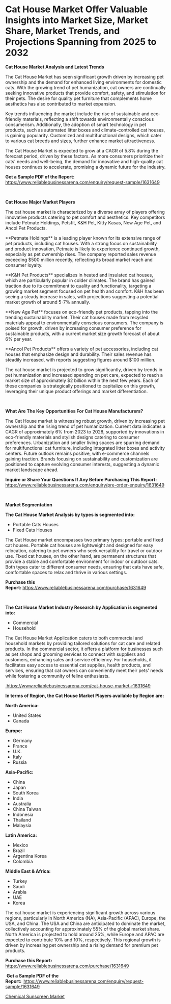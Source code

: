 <p><h1>Cat House Market Offer Valuable Insights into Market Size, Market Share, Market Trends, and Projections Spanning from 2025 to 2032</h1></p><p><strong>Cat House Market Analysis and Latest Trends</strong></p>
<p><p>The Cat House Market has seen significant growth driven by increasing pet ownership and the demand for enhanced living environments for domestic cats. With the growing trend of pet humanization, cat owners are continually seeking innovative products that provide comfort, safety, and stimulation for their pets. The desire for quality pet furniture that complements home aesthetics has also contributed to market expansion.</p><p>Key trends influencing the market include the rise of sustainable and eco-friendly materials, reflecting a shift towards environmentally conscious consumerism. Additionally, the adoption of smart technology in pet products, such as automated litter boxes and climate-controlled cat houses, is gaining popularity. Customized and multifunctional designs, which cater to various cat breeds and sizes, further enhance market attractiveness.</p><p>The Cat House Market is expected to grow at a CAGR of 5.8% during the forecast period, driven by these factors. As more consumers prioritize their cats' needs and well-being, the demand for innovative and high-quality cat houses continues to accelerate, promising a dynamic future for the industry.</p></p>
<p><strong>Get a Sample PDF of the Report:&nbsp;</strong> <a href="https://www.reliablebusinessarena.com/enquiry/request-sample/1631649?utm_campaign=2107&utm_medium=2&utm_source=Github&utm_content=ia&utm_term=08022025&utm_id=cat-house">https://www.reliablebusinessarena.com/enquiry/request-sample/1631649</a></p>
<p>&nbsp;</p>
<p><strong>Cat House Major Market Players</strong></p>
<p><p>The cat house market is characterized by a diverse array of players offering innovative products catering to pet comfort and aesthetics. Key competitors include Petmate Holdings, Petsfit, K&H Pet, Kitty Kasas, New Age Pet, and Ancol Pet Products. </p><p>**Petmate Holdings** is a leading player known for its extensive range of pet products, including cat houses. With a strong focus on sustainability and product innovation, Petmate is likely to experience continued growth, especially as pet ownership rises. The company reported sales revenue exceeding $500 million recently, reflecting its broad market reach and consumer loyalty.</p><p>**K&H Pet Products** specializes in heated and insulated cat houses, which are particularly popular in colder climates. The brand has gained traction due to its commitment to quality and functionality, targeting a growing market segment focused on pet health and comfort. K&H has been seeing a steady increase in sales, with projections suggesting a potential market growth of around 5-7% annually.</p><p>**New Age Pet** focuses on eco-friendly pet products, tapping into the trending sustainability market. Their cat houses made from recycled materials appeal to environmentally conscious consumers. The company is poised for growth, driven by increasing consumer preference for sustainable products, with a current market size growth forecast of about 6% per year.</p><p>**Ancol Pet Products** offers a variety of pet accessories, including cat houses that emphasize design and durability. Their sales revenue has steadily increased, with reports suggesting figures around $100 million. </p><p>The cat house market is projected to grow significantly, driven by trends in pet humanization and increased spending on pet care, expected to reach a market size of approximately $2 billion within the next few years. Each of these companies is strategically positioned to capitalize on this growth, leveraging their unique product offerings and market differentiation.</p></p>
<p>&nbsp;</p>
<p><strong>What Are The Key Opportunities For Cat House Manufacturers?</strong></p>
<p><p>The Cat House market is witnessing robust growth, driven by increasing pet ownership and the rising trend of pet humanization. Current data indicates a CAGR of approximately 6% from 2023 to 2028, supported by innovations in eco-friendly materials and stylish designs catering to consumer preferences. Urbanization and smaller living spaces are spurring demand for multifunctional cat furniture, including integrated litter boxes and activity centers. Future outlook remains positive, with e-commerce channels gaining traction. Brands focusing on sustainability and customization are positioned to capture evolving consumer interests, suggesting a dynamic market landscape ahead.</p></p>
<p><strong>Inquire or Share Your Questions If Any Before Purchasing This Report:</strong> <a href="https://www.reliablebusinessarena.com/enquiry/pre-order-enquiry/1631649?utm_campaign=2107&utm_medium=2&utm_source=Github&utm_content=ia&utm_term=08022025&utm_id=cat-house">https://www.reliablebusinessarena.com/enquiry/pre-order-enquiry/1631649</a></p>
<p>&nbsp;</p>
<p><strong>Market Segmentation</strong></p>
<p><strong>The Cat House Market Analysis by types is segmented into:</strong></p>
<p><ul><li>Portable Cats Houses</li><li>Fixed Cats Houses</li></ul></p>
<p><p>The Cat House market encompasses two primary types: portable and fixed cat houses. Portable cat houses are lightweight and designed for easy relocation, catering to pet owners who seek versatility for travel or outdoor use. Fixed cat houses, on the other hand, are permanent structures that provide a stable and comfortable environment for indoor or outdoor cats. Both types cater to different consumer needs, ensuring that cats have safe, comfortable spaces to relax and thrive in various settings.</p></p>
<p><strong>Purchase this Report:&nbsp;</strong><a href="https://www.reliablebusinessarena.com/purchase/1631649?utm_campaign=2107&utm_medium=2&utm_source=Github&utm_content=ia&utm_term=08022025&utm_id=cat-house">https://www.reliablebusinessarena.com/purchase/1631649</a></p>
<p>&nbsp;</p>
<p><strong>The Cat House Market Industry Research by Application is segmented into:</strong></p>
<p><ul><li>Commercial</li><li>Household</li></ul></p>
<p><p>The Cat House Market Application caters to both commercial and household markets by providing tailored solutions for cat care and related products. In the commercial sector, it offers a platform for businesses such as pet shops and grooming services to connect with suppliers and customers, enhancing sales and service efficiency. For households, it facilitates easy access to essential cat supplies, health products, and services, ensuring that cat owners can conveniently meet their pets' needs while fostering a community of feline enthusiasts.</p></p>
<p><a href="https://www.reliablebusinessarena.com/cat-house-market-r1631649?utm_campaign=2107&utm_medium=2&utm_source=Github&utm_content=ia&utm_term=08022025&utm_id=cat-house">&nbsp;https://www.reliablebusinessarena.com/cat-house-market-r1631649</a></p>
<p><strong>In terms of Region, the Cat House Market Players available by Region are:</strong></p>
<p>
    <p> <strong> North America: </strong>
        <ul>
            <li>United States</li>
            <li>Canada</li>
        </ul>
        </p> 
    <p> <strong> Europe: </strong>
        <ul>
            <li>Germany</li>
            <li>France</li>
            <li>U.K.</li>
            <li>Italy</li>
            <li>Russia</li>
        </ul>
        </p> 
    <p> <strong> Asia-Pacific: </strong>
        <ul>
            <li>China</li>
            <li>Japan</li>
            <li>South Korea</li>
            <li>India</li>
            <li>Australia</li>
            <li>China Taiwan</li>
            <li>Indonesia</li>
            <li>Thailand</li>
            <li>Malaysia</li>
        </ul>
        </p> 
    <p> <strong> Latin America: </strong>
        <ul>
            <li>Mexico</li>
            <li>Brazil</li>
            <li>Argentina Korea</li>
            <li>Colombia</li>
        </ul>
        </p> 
    <p> <strong> Middle East & Africa: </strong>
        <ul>
            <li>Turkey</li>
            <li>Saudi</li>
            <li>Arabia</li>
            <li>UAE</li>
            <li>Korea</li>
        </ul>
    </p>
    </p>
<p><p>The cat house market is experiencing significant growth across various regions, particularly in North America (NA), Asia-Pacific (APAC), Europe, the USA, and China. The USA and China are anticipated to dominate the market, collectively accounting for approximately 55% of the global market share. North America is projected to hold around 25%, while Europe and APAC are expected to contribute 10% and 10%, respectively. This regional growth is driven by increasing pet ownership and a rising demand for premium pet products.</p></p>
<p><strong>Purchase this Report: </strong><a href="https://www.reliablebusinessarena.com/purchase/1631649?utm_campaign=2107&utm_medium=2&utm_source=Github&utm_content=ia&utm_term=08022025&utm_id=cat-house">https://www.reliablebusinessarena.com/purchase/1631649</a></p>
<p>&nbsp;<strong>Get a Sample PDF of the Report:&nbsp;&nbsp;</strong><a href="https://www.reliablebusinessarena.com/enquiry/request-sample/1631649?utm_campaign=2107&utm_medium=2&utm_source=Github&utm_content=ia&utm_term=08022025&utm_id=cat-house">https://www.reliablebusinessarena.com/enquiry/request-sample/1631649</a></p>
<p><strong></strong></p>
<p><p><a href="https://github.com/elizabethdagraca/Market-Research-Report-List-5/blob/main/chemical-sunscreen-market.md?utm_campaign=2107&utm_medium=2&utm_source=Github&utm_content=ia&utm_term=08022025&utm_id=cat-house">Chemical Sunscreen Market</a></p></p>